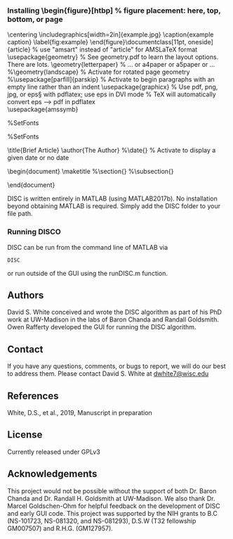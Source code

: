 ### Installing \begin{figure}[htbp] %  figure placement: here, top, bottom, or page
   \centering
   \includegraphics[width=2in]{example.jpg} 
   \caption{example caption}
   \label{fig:example}
\end{figure}\documentclass[11pt, oneside]{article}   	% use "amsart" instead of "article" for AMSLaTeX format
\usepackage{geometry}                		% See geometry.pdf to learn the layout options. There are lots.
\geometry{letterpaper}                   		% ... or a4paper or a5paper or ... 
%\geometry{landscape}                		% Activate for rotated page geometry
%\usepackage[parfill]{parskip}    		% Activate to begin paragraphs with an empty line rather than an indent
\usepackage{graphicx}				% Use pdf, png, jpg, or eps§ with pdflatex; use eps in DVI mode
								% TeX will automatically convert eps --> pdf in pdflatex		
\usepackage{amssymb}

%SetFonts

%SetFonts


\title{Brief Article}
\author{The Author}
%\date{}							% Activate to display a given date or no date

\begin{document}
\maketitle
%\section{}
%\subsection{}



\end{document}  

DISC is written entirely in MATLAB (using MATLAB2017b). No installation beyond obtaining MATLAB is required. Simply add the DISC folder to your file path. 


### Running DISCO

DISC can be run from the command line of MATLAB via

```
DISC
```

or run outside of the GUI using the runDISC.m function. 

## Authors

David S. White conceived and wrote the DISC algorithm as part of his PhD work at UW-Madison in the labs of Baron Chanda and Randall Goldsmith. Owen Rafferty developed the GUI for running the DISC algorithm.

## Contact 

If you have any questions, comments, or bugs to report, we will do our best to address them. Please contact David S. White at dwhite7@wisc.edu 

## References 

White, D.S., et al., 2019, Manuscript in preparation 

## License 

Currently released under GPLv3

## Acknowledgements 

This project would not be possible without the support of both Dr. Baron Chanda and Dr. Randall H. Goldsmith at UW-Madison. We also thank Dr. Marcel Goldschen-Ohm for helpful feedback on the development of DISC and early GUI code. This project was supported by the NIH grants to B.C (NS-101723, NS-081320, and NS-081293), D.S.W (T32 fellowship GM007507) and R.H.G. (GM127957).


